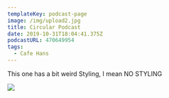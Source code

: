 ```yaml
---
templateKey: podcast-page
image: /img/upload2.jpg
title: Circular Podcast
date: 2019-10-31T18:04:41.375Z
podcastURL: 470649954 
tags:
  - Cafe Hans
---
```

This one has a bit weird Styling, I mean NO STYLING

![](/img/upload2.jpg)
